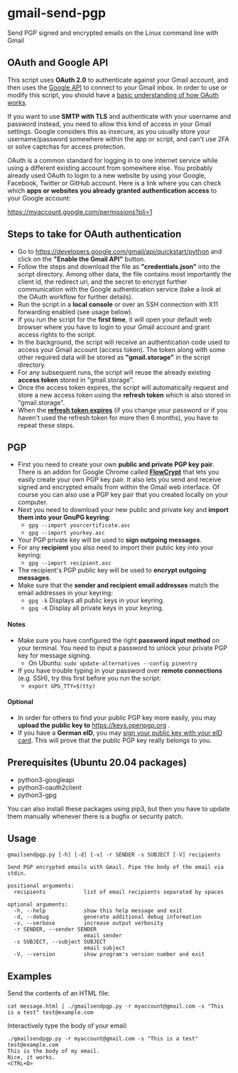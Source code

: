 # gmail-send-pgp
Send PGP signed and encrypted emails on the Linux command line with Gmail

## OAuth and Google API
This script uses **OAuth 2.0** to authenticate against your Gmail account, and then uses the [Google API](https://developers.google.com/gmail/api/reference/rest "Gmail API Reference") to connect to your Gmail inbox. In order to use or modify this script, you should have a [basic understanding of how OAuth works](https://developers.google.com/identity/protocols/oauth2).

If you want to use **SMTP with TLS** and authenticate with your username and password instead, you need to allow this kind of access in your Gmail settings. Google considers this as insecure, as you usually store your username/password somewhere within the app or script, and can't use 2FA or solve captchas for access protection.

OAuth is a common standard for logging in to one internet service while using a different existing account from somewhere else. You probably already used OAuth to login to a new website by using your Google, Facebook, Twitter or GitHub account. Here is a link where you can check which **apps or websites you already granted authentication access** to your Google account: 

https://myaccount.google.com/permissions?pli=1

## Steps to take for OAuth authentication
- Go to https://developers.google.com/gmail/api/quickstart/python and click on the **"Enable the Gmail API"** button.
- Follow the steps and download the file as **"credentials.json"** into the script directory. Among other data, the file contains most importantly the client id, the redirect uri, and the secret to encrypt further communication with the Google authentication service (take a look at the OAuth workflow for further details).
- Run the script in a **local console** or over an SSH connection with X11 forwarding enabled (see usage below).
- If you run the script for the **first time**, it will open your default web browser where you have to login to your Gmail account and grant access rights to the script.
- In the background, the script will receive an authentication code used to access your Gmail account (access token). The token along with some other required data will be stored as **"gmail.storage"** in the script directory.
- For any subsequent runs, the script will reuse the already existing **access token** stored in "gmail.storage".
- Once the access token expires, the script will automatically request and store a new access token using the **refresh token** which is also stored in "gmail.storage".
- When the **[refresh token expires](https://developers.google.com/identity/protocols/oauth2#expiration)** (if you change your password or if you haven't used the refresh token for more then 6 months), you have to repeat these steps.

## PGP
- First you need to create your own **public and private PGP key pair**. There is an addon for Google Chrome called **[FlowCrypt](https://flowcrypt.com)** that lets you easily create your own PGP key pair. It also lets you send and receive signed and encrypted emails from within the Gmail web interface. Of course you can also use a PGP key pair that you created locally on your computer.
- Next you need to download your new public and private key and **import them into your GnuPG keyring**:
  * ```gpg --import yourcertificate.asc``` 
  * ```gpg --import yourkey.asc```
- Your PGP private key will be used to **sign outgoing messages**.
- For any **recipient** you also need to import their public key into your keyring:
  * ```gpg --import recipient.asc```
- The recipient's PGP public key will be used to **encrypt outgoing messages**.  
- Make sure that the **sender and recipient email addresses** match the email addresses in your keyring:
  * ```gpg -k``` Displays all public keys in your keyring.
  * ```gpg -K``` Display all private keys in your keyring.

#### Notes
- Make sure you have configured the right **password input method** on your terminal. You need to input a password to unlock your private PGP key for message signing.
  * On Ubuntu: ```sudo update-alternatives --config pinentry```
- If you have trouble typing in your password over **remote connections** (e.g. SSH), try this first before you run the script:
  * ```export GPG_TTY=$(tty)```

#### Optional
- In order for others to find your public PGP key more easily, you may **upload the public key to** https://keys.openpgp.org .
- If you have a **German eID**, you may [sign your public key with your eID card](https://pgp.governikus.de/pgp/). This will prove that the public PGP key really belongs to you.

## Prerequisites (Ubuntu 20.04 packages)
- python3-googleapi
- python3-oauth2client
- python3-gpg

You can also install these packages using pip3, but then you have to update them manually whenever there is a bugfix or security patch.

## Usage
```
gmailsendpgp.py [-h] [-d] [-v] -r SENDER -s SUBJECT [-V] recipients

Send PGP encrypted emails with Gmail. Pipe the body of the email via stdin.

positional arguments:
  recipients            list of email recipients separated by spaces

optional arguments:
  -h, --help            show this help message and exit
  -d, --debug           generate additional debug information
  -v, --verbose         increase output verbosity
  -r SENDER, --sender SENDER
                        email sender
  -s SUBJECT, --subject SUBJECT
                        email subject
  -V, --version         show program's version number and exit
```

## Examples
Send the contents of an HTML file:
```
cat message.html | ./gmailsendpgp.py -r myaccount@gmail.com -s "This is a test" test@example.com
```
Interactively type the body of your email:
```
./gmailsendpgp.py -r myaccount@gmail.com -s "This is a test" test@example.com
This is the body of my email.
Nice, it works.
<CTRL+D>
```
